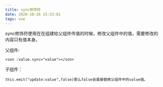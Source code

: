 ```yaml
---
title: sync修饰符
date: 2020-10-26 15:53:01
tags: vue
---
```


sync修饰符使用在在组建给父组件传值的时候，修改父组件中的值，需要修改的内容只有值本身。

父组件:

<!--more-->

```vue
<son :value.sync="value"></son>
```

子组件：

```vue
this.emit("update:value",false)那么false会直接替换父组件中的value值。
```

